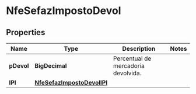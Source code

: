 

# NfeSefazImpostoDevol


## Properties

| Name | Type | Description | Notes |
|------------ | ------------- | ------------- | -------------|
|**pDevol** | **BigDecimal** | Percentual de mercadoria devolvida. |  |
|**IPI** | [**NfeSefazImpostoDevolIPI**](NfeSefazImpostoDevolIPI.md) |  |  |



